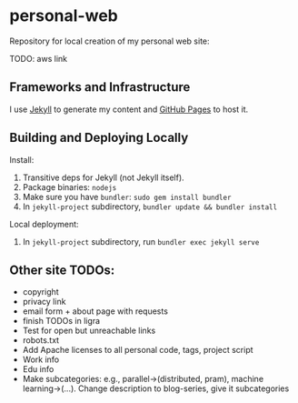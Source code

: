 # personal-web

Repository for local creation of my personal web site:

TODO: aws link

## Frameworks and Infrastructure

I use [Jekyll](https://jekyllrb.com/) to generate my content and [GitHub Pages](https://pages.github.com/) to host it.

## Building and Deploying Locally

Install:

1. Transitive deps for Jekyll (not Jekyll itself).
1. Package binaries: `nodejs`
1. Make sure you have `bundler`: `sudo gem install bundler`
1. In `jekyll-project` subdirectory, `bundler update && bundler install`

Local deployment:

1. In `jekyll-project` subdirectory, run `bundler exec jekyll serve`

## Other site TODOs:

* copyright
* privacy link
* email form + about page with requests
* finish TODOs in ligra
* Test for open but unreachable links
* robots.txt
* Add Apache licenses to all personal code, tags, project script
* Work info
* Edu info
* Make subcategories: e.g., parallel->(distributed, pram), machine learning->(...). Change description to blog-series, give it subcategories
